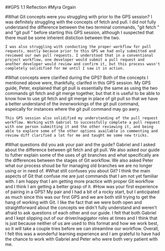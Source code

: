 ##GPS 1.1 Reflection
#Myra Orgain

#What Git concepts were you struggling with prior to the GPS session?
    I was definitely struggling with the concepts of fetch and pull. I did not fully understand the difference between the two terminal commands, "git fetch <remote><branch>" and "git pull <remote><branch>" before starting this GPS session, although I suspected that there must be some inherent distiction between the two. 

    I was also struggling with conducting the proper workflow for pull requests, mostly because prior to this GPS we had only submitted and reviewed our own pull requests. I understood that in a conventional project workflow, one developer would submit a pull request and another developer would review and confirm it, but this process wasn't completely solidified for me until I saw it in action.  
#What concepts were clarified during the GPS?
    Both of the concepts I mentioned above were, thankfully, clarifed in this GPS session. My GPS guide, Peter, explained that git pull is essentially the same as using the two commands git fetch and git merge together, but that it is useful to be able to know how to use git fetch and git merge in place of git pull so that we have a better understand of the innerworkings of the git pull command, espeically for instances where the git pull command may go awry. 

    This GPS session also solidified my understanding of the pull request workflow. Working with Gabriel to successfully complete a pull request with one person submitting it and the other reviewing it, and being able to explore some of the other options available in commenting and review diff clarified a lot for me and taught me some new tricks. 
#What questions did you ask your pair and the guide?
    Gabriel and I asked about the difference between git fetch and git pull. We also asked our guide to futher explain some of the uses of git branches and what specifically are the differences between the stages of Git workflow. We also asked Peter what our process shoud be for managing old branches we are no longer using or in need of. 
#What still confuses you about Git?
    I think the main aspects of Git that confuse me are just commands that I am not yet familiar with. I am happy that I am getting more practice with proper Git workflow and I think I am getting a better grasp of it. 
#How was your first experience of pairing in a GPS?
    My pair and I had a bit of a rocky start, but I anticipated as much since this was our first GPS and we are both still trying to get the hang of working with Git. I like the fact that we were both open and straightforward about the concepts we didn't fully understand and weren't afraid to ask questions of each other and our guide. I felt that both Gabriel and I kept slipping out of our driver/nagigator roles at times and I think that is just because neither of us are used to this format and how we work best, so it will take a couple tries before we can streamline our workflow. Overall, I felt this was a wonderful learning experience and I am grateful to have had the chance to work with Gabriel and Peter who were both very patient with me. 